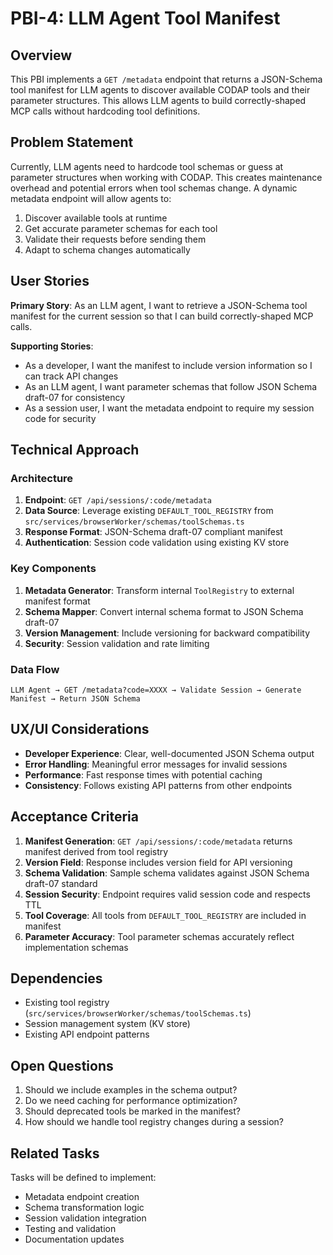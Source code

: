 # PBI-4: LLM Agent Tool Manifest

## Overview

This PBI implements a `GET /metadata` endpoint that returns a JSON-Schema tool manifest for LLM agents to discover available CODAP tools and their parameter structures. This allows LLM agents to build correctly-shaped MCP calls without hardcoding tool definitions.

## Problem Statement

Currently, LLM agents need to hardcode tool schemas or guess at parameter structures when working with CODAP. This creates maintenance overhead and potential errors when tool schemas change. A dynamic metadata endpoint will allow agents to:

1. Discover available tools at runtime
2. Get accurate parameter schemas for each tool
3. Validate their requests before sending them
4. Adapt to schema changes automatically

## User Stories

**Primary Story**: As an LLM agent, I want to retrieve a JSON-Schema tool manifest for the current session so that I can build correctly-shaped MCP calls.

**Supporting Stories**:
- As a developer, I want the manifest to include version information so I can track API changes
- As an LLM agent, I want parameter schemas that follow JSON Schema draft-07 for consistency
- As a session user, I want the metadata endpoint to require my session code for security

## Technical Approach

### Architecture

1. **Endpoint**: `GET /api/sessions/:code/metadata`
2. **Data Source**: Leverage existing `DEFAULT_TOOL_REGISTRY` from `src/services/browserWorker/schemas/toolSchemas.ts`
3. **Response Format**: JSON-Schema draft-07 compliant manifest
4. **Authentication**: Session code validation using existing KV store

### Key Components

1. **Metadata Generator**: Transform internal `ToolRegistry` to external manifest format
2. **Schema Mapper**: Convert internal schema format to JSON Schema draft-07
3. **Version Management**: Include versioning for backward compatibility
4. **Security**: Session validation and rate limiting

### Data Flow

```
LLM Agent → GET /metadata?code=XXXX → Validate Session → Generate Manifest → Return JSON Schema
```

## UX/UI Considerations

- **Developer Experience**: Clear, well-documented JSON Schema output
- **Error Handling**: Meaningful error messages for invalid sessions
- **Performance**: Fast response times with potential caching
- **Consistency**: Follows existing API patterns from other endpoints

## Acceptance Criteria

1. **Manifest Generation**: `GET /api/sessions/:code/metadata` returns manifest derived from tool registry
2. **Version Field**: Response includes version field for API versioning
3. **Schema Validation**: Sample schema validates against JSON Schema draft-07 standard
4. **Session Security**: Endpoint requires valid session code and respects TTL
5. **Tool Coverage**: All tools from `DEFAULT_TOOL_REGISTRY` are included in manifest
6. **Parameter Accuracy**: Tool parameter schemas accurately reflect implementation schemas

## Dependencies

- Existing tool registry (`src/services/browserWorker/schemas/toolSchemas.ts`)
- Session management system (KV store)
- Existing API endpoint patterns

## Open Questions

1. Should we include examples in the schema output?
2. Do we need caching for performance optimization?
3. Should deprecated tools be marked in the manifest?
4. How should we handle tool registry changes during a session?

## Related Tasks

Tasks will be defined to implement:
- Metadata endpoint creation
- Schema transformation logic  
- Session validation integration
- Testing and validation
- Documentation updates 